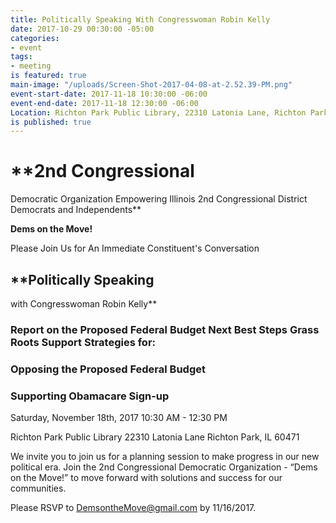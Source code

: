 ```yaml
---
title: Politically Speaking With Congresswoman Robin Kelly
date: 2017-10-29 00:30:00 -05:00
categories:
- event
tags:
- meeting
is featured: true
main-image: "/uploads/Screen-Shot-2017-04-08-at-2.52.39-PM.png"
event-start-date: 2017-11-18 10:30:00 -06:00
event-end-date: 2017-11-18 12:30:00 -06:00
Location: Richton Park Public Library, 22310 Latonia Lane, Richton Park, IL 60471
is published: true
---
```


# **2nd Congressional 
Democratic Organization 
Empowering Illinois 2nd Congressional District Democrats and Independents**


**Dems on the Move!**

Please Join Us for An Immediate Constituent's Conversation 

## **Politically Speaking
with
Congresswoman Robin Kelly**

### Report on the Proposed Federal Budget Next Best Steps Grass Roots Support Strategies for: 
### Opposing the Proposed Federal Budget
### Supporting Obamacare Sign-up

Saturday, November 18th, 2017 
10:30 AM - 12:30 PM

Richton Park Public Library
22310 Latonia Lane
Richton Park, IL 60471

We invite you to join us for a planning session to make progress in our new political era. Join the 2nd Congressional Democratic Organization - “Dems on the Move!” to move forward with solutions and success for our communities.

Please RSVP to DemsontheMove@gmail.com by 11/16/2017. 